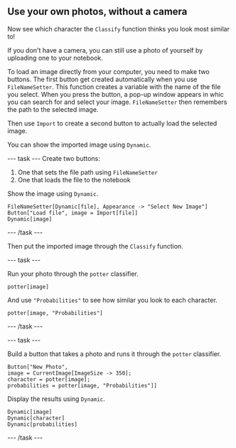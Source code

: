## Use your own photos, without a camera

Now see which character the `Classify` function thinks you look most similar to!

If you don't have a camera, you can still use a photo of yourself by uploading one to your notebook.

To load an image directly from your computer, you need to make two buttons. The first button get created automatically when you use `FileNameSetter`. This function creates a variable with the name of the file you select. When you press the button, a pop-up window appears in whic you can search for and select your image. `FileNameSetter` then remembers the path to the selected image.

Then use `Import` to create a second button to actually load the selected image.

You can show the imported image using `Dynamic`.

--- task ---
Create two buttons:
1. One that sets the file path using `FileNameSetter`
1. One that loads the file to the notebook

Show the image using `Dynamic`.

```
FileNameSetter[Dynamic[file], Appearance -> "Select New Image"]
Button["Load file", image = Import[file]]
Dynamic[image]
```
--- /task ---

Then put the imported image through the `Classify` function.

--- task ---

Run your photo through the `potter` classifier.

```potter[image]```

And use `"Probabilities"` to see how similar you look to each character.

```potter[image, "Probabilities"]```

--- /task ---

--- task ---

Build a button that takes a photo and runs it through the `potter` classifier.

```
Button["New Photo",
image = CurrentImage[ImageSize -> 350];
character = potter[image];
probabilities = potter[image, "Probabilities"]]
```

Display the results using `Dynamic`.
 
```
Dynamic[image]
Dynamic[character]
Dynamic[probabilities]
```
--- /task ---
